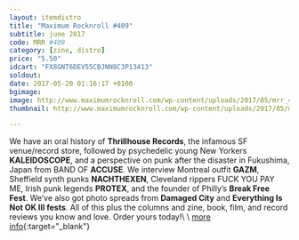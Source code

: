 ```yaml
---
layout: itemdistro
title: "Maximum Rocknroll #409"
subtitle: june 2017
code: MRR #409
category: [zine, distro]
price: "5.50"
idcart: "FX8GNT6DEV55CBJNN8C3P13413"
soldout:
date: 2017-05-20 01:16:17 +0100
bgimage:
image: http://www.maximumrocknroll.com/wp-content/uploads/2017/05/mrr_409_cvr.jpg
thumbnail: http://www.maximumrocknroll.com/wp-content/uploads/2017/05/mrr_409_cvr.jpg

---
```


We have an oral history of **Thrillhouse Records**, the infamous SF venue/record store, followed by psychedelic young New Yorkers **KALEIDOSCOPE**, and a perspective on punk after the disaster in Fukushima, Japan from BAND OF **ACCUSE**. We interview Montreal outfit **GAZM**, Sheffield synth punks **NACHTHEXEN**, Cleveland rippers FUCK YOU PAY ME, Irish punk legends **PROTEX**, and the founder of Philly’s **Break Free Fest**. We’ve also got photo spreads from **Damaged City** and **Everything Is Not OK III fests**. All of this plus the columns and zine, book, film, and record reviews you know and love. Order yours today!\\
\\
[more info](http://www.maximumrocknroll.com){:target="_blank"}